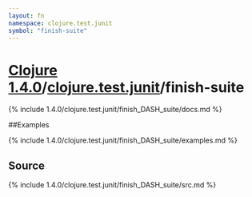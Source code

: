 ```yaml
---
layout: fn
namespace: clojure.test.junit
symbol: "finish-suite"
---
```


# [Clojure 1.4.0](../../)/[clojure.test.junit](../)/finish-suite

{% include 1.4.0/clojure.test.junit/finish_DASH_suite/docs.md %}

##Examples

{% include 1.4.0/clojure.test.junit/finish_DASH_suite/examples.md %}
## Source
{% include 1.4.0/clojure.test.junit/finish_DASH_suite/src.md %}

